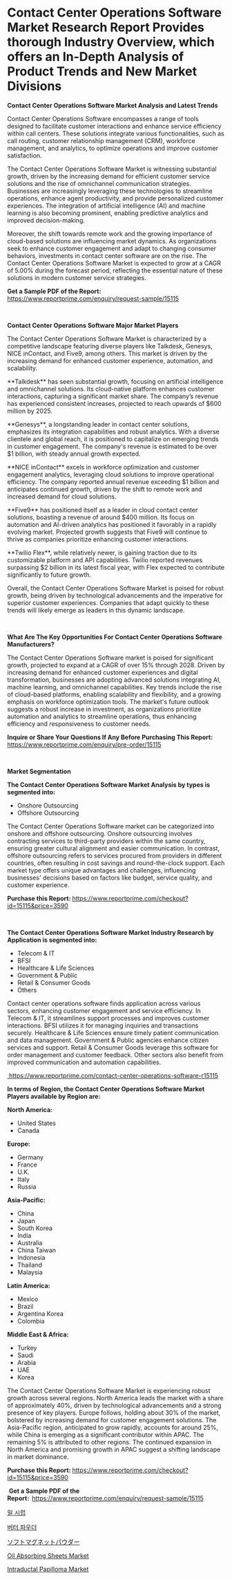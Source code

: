 <p><h1>Contact Center Operations Software Market Research Report Provides thorough Industry Overview, which offers an In-Depth Analysis of Product Trends and New Market Divisions</h1></p><p><strong>Contact Center Operations Software Market Analysis and Latest Trends</strong></p>
<p><p>Contact Center Operations Software encompasses a range of tools designed to facilitate customer interactions and enhance service efficiency within call centers. These solutions integrate various functionalities, such as call routing, customer relationship management (CRM), workforce management, and analytics, to optimize operations and improve customer satisfaction.</p><p>The Contact Center Operations Software Market is witnessing substantial growth, driven by the increasing demand for efficient customer service solutions and the rise of omnichannel communication strategies. Businesses are increasingly leveraging these technologies to streamline operations, enhance agent productivity, and provide personalized customer experiences. The integration of artificial intelligence (AI) and machine learning is also becoming prominent, enabling predictive analytics and improved decision-making.</p><p>Moreover, the shift towards remote work and the growing importance of cloud-based solutions are influencing market dynamics. As organizations seek to enhance customer engagement and adapt to changing consumer behaviors, investments in contact center software are on the rise. The Contact Center Operations Software Market is expected to grow at a CAGR of 5.00% during the forecast period, reflecting the essential nature of these solutions in modern customer service strategies.</p></p>
<p><strong>Get a Sample PDF of the Report:&nbsp;</strong> <a href="https://www.reportprime.com/enquiry/request-sample/15115">https://www.reportprime.com/enquiry/request-sample/15115</a></p>
<p>&nbsp;</p>
<p><strong>Contact Center Operations Software Major Market Players</strong></p>
<p><p>The Contact Center Operations Software Market is characterized by a competitive landscape featuring diverse players like Talkdesk, Genesys, NICE inContact, and Five9, among others. This market is driven by the increasing demand for enhanced customer experience, automation, and scalability.</p><p>**Talkdesk** has seen substantial growth, focusing on artificial intelligence and omnichannel solutions. Its cloud-native platform enhances customer interactions, capturing a significant market share. The company’s revenue has experienced consistent increases, projected to reach upwards of $600 million by 2025.</p><p>**Genesys**, a longstanding leader in contact center solutions, emphasizes its integration capabilities and robust analytics. With a diverse clientele and global reach, it is positioned to capitalize on emerging trends in customer engagement. The company's revenue is estimated to be over $1 billion, with steady annual growth expected.</p><p>**NICE inContact** excels in workforce optimization and customer engagement analytics, leveraging cloud solutions to improve operational efficiency. The company reported annual revenue exceeding $1 billion and anticipates continued growth, driven by the shift to remote work and increased demand for cloud solutions.</p><p>**Five9** has positioned itself as a leader in cloud contact center solutions, boasting a revenue of around $400 million. Its focus on automation and AI-driven analytics has positioned it favorably in a rapidly evolving market. Projected growth suggests that Five9 will continue to thrive as companies prioritize enhancing customer interactions.</p><p>**Twilio Flex**, while relatively newer, is gaining traction due to its customizable platform and API capabilities. Twilio reported revenues surpassing $2 billion in its latest fiscal year, with Flex expected to contribute significantly to future growth.</p><p>Overall, the Contact Center Operations Software Market is poised for robust growth, being driven by technological advancements and the imperative for superior customer experiences. Companies that adapt quickly to these trends will likely emerge as leaders in this dynamic landscape.</p></p>
<p>&nbsp;</p>
<p><strong>What Are The Key Opportunities For Contact Center Operations Software Manufacturers?</strong></p>
<p><p>The Contact Center Operations Software market is poised for significant growth, projected to expand at a CAGR of over 15% through 2028. Driven by increasing demand for enhanced customer experiences and digital transformation, businesses are adopting advanced solutions integrating AI, machine learning, and omnichannel capabilities. Key trends include the rise of cloud-based platforms, enabling scalability and flexibility, and a growing emphasis on workforce optimization tools. The market's future outlook suggests a robust increase in investment, as organizations prioritize automation and analytics to streamline operations, thus enhancing efficiency and responsiveness to customer needs.</p></p>
<p><strong>Inquire or Share Your Questions If Any Before Purchasing This Report:</strong> <a href="https://www.reportprime.com/enquiry/pre-order/15115">https://www.reportprime.com/enquiry/pre-order/15115</a></p>
<p>&nbsp;</p>
<p><strong>Market Segmentation</strong></p>
<p><strong>The Contact Center Operations Software Market Analysis by types is segmented into:</strong></p>
<p><ul><li>Onshore Outsourcing</li><li>Offshore Outsourcing</li></ul></p>
<p><p>The Contact Center Operations Software market can be categorized into onshore and offshore outsourcing. Onshore outsourcing involves contracting services to third-party providers within the same country, ensuring greater cultural alignment and easier communication. In contrast, offshore outsourcing refers to services procured from providers in different countries, often resulting in cost savings and round-the-clock support. Each market type offers unique advantages and challenges, influencing businesses' decisions based on factors like budget, service quality, and customer experience.</p></p>
<p><strong>Purchase this Report:&nbsp;</strong><a href="https://www.reportprime.com/checkout?id=15115&price=3590">https://www.reportprime.com/checkout?id=15115&price=3590</a></p>
<p>&nbsp;</p>
<p><strong>The Contact Center Operations Software Market Industry Research by Application is segmented into:</strong></p>
<p><ul><li>Telecom & IT</li><li>BFSI</li><li>Healthcare & Life Sciences</li><li>Government & Public</li><li>Retail & Consumer Goods</li><li>Others</li></ul></p>
<p><p>Contact center operations software finds application across various sectors, enhancing customer engagement and service efficiency. In Telecom & IT, it streamlines support processes and improves customer interactions. BFSI utilizes it for managing inquiries and transactions securely. Healthcare & Life Sciences ensure timely patient communication and data management. Government & Public agencies enhance citizen services and support. Retail & Consumer Goods leverage this software for order management and customer feedback. Other sectors also benefit from improved communication and automation capabilities.</p></p>
<p><a href="https://www.reportprime.com/contact-center-operations-software-r15115">&nbsp;https://www.reportprime.com/contact-center-operations-software-r15115</a></p>
<p><strong>In terms of Region, the Contact Center Operations Software Market Players available by Region are:</strong></p>
<p>
    <p> <strong> North America: </strong>
        <ul>
            <li>United States</li>
            <li>Canada</li>
        </ul>
        </p> 
    <p> <strong> Europe: </strong>
        <ul>
            <li>Germany</li>
            <li>France</li>
            <li>U.K.</li>
            <li>Italy</li>
            <li>Russia</li>
        </ul>
        </p> 
    <p> <strong> Asia-Pacific: </strong>
        <ul>
            <li>China</li>
            <li>Japan</li>
            <li>South Korea</li>
            <li>India</li>
            <li>Australia</li>
            <li>China Taiwan</li>
            <li>Indonesia</li>
            <li>Thailand</li>
            <li>Malaysia</li>
        </ul>
        </p> 
    <p> <strong> Latin America: </strong>
        <ul>
            <li>Mexico</li>
            <li>Brazil</li>
            <li>Argentina Korea</li>
            <li>Colombia</li>
        </ul>
        </p> 
    <p> <strong> Middle East & Africa: </strong>
        <ul>
            <li>Turkey</li>
            <li>Saudi</li>
            <li>Arabia</li>
            <li>UAE</li>
            <li>Korea</li>
        </ul>
    </p>
    </p>
<p><p>The Contact Center Operations Software Market is experiencing robust growth across several regions. North America leads the market with a share of approximately 40%, driven by technological advancements and a strong presence of key players. Europe follows, holding about 30% of the market, bolstered by increasing demand for customer engagement solutions. The Asia-Pacific region, anticipated to grow rapidly, accounts for around 25%, while China is emerging as a significant contributor within APAC. The remaining 5% is attributed to other regions. The continued expansion in North America and promising growth in APAC suggest a shifting landscape in market dominance.</p></p>
<p><strong>Purchase this Report: </strong><a href="https://www.reportprime.com/checkout?id=15115&price=3590">https://www.reportprime.com/checkout?id=15115&price=3590</a></p>
<p>&nbsp;<strong>Get a Sample PDF of the Report:&nbsp;&nbsp;</strong><a href="https://www.reportprime.com/enquiry/request-sample/15115">https://www.reportprime.com/enquiry/request-sample/15115</a></p>
<p><strong></strong></p>
<p><p><a href="https://medium.com/@greggibson7876/%EC%84%B8%EA%B3%84-wheat-syrup-market-%EC%9D%80-2024%EC%97%90%EC%84%9C-2031%EB%A1%9C-%EC%97%B0%ED%8F%89%EA%B7%A0-%EC%A6%9D%EA%B0%80%EC%9C%A8%EC%9D%84-%EB%B3%B4%EC%9D%BC-%EA%B2%83%EC%9C%BC%EB%A1%9C-%EC%98%88%EC%83%81%EB%90%A9%EB%8B%88%EB%8B%A4-5e65be712a25">밀 시럽</a></p><p><a href="https://medium.com/@greggibson7876/%EC%84%B8%EA%B3%84-butter-powder-market-%EC%9D%80-2024%EC%97%90%EC%84%9C-2031%EB%A1%9C-%EC%97%B0%ED%8F%89%EA%B7%A0-%EC%A6%9D%EA%B0%80%EC%9C%A8%EC%9D%84-%EB%B3%B4%EC%9D%BC-%EA%B2%83%EC%9C%BC%EB%A1%9C-%EC%98%88%EC%83%81%EB%90%A9%EB%8B%88%EB%8B%A4-260113d0999c">버터 파우더</a></p><p><a href="https://medium.com/@qarpaiop35/soft-magnet-powder-market-%E3%81%AE%E3%82%B0%E3%83%AD%E3%83%BC%E3%83%90%E3%83%AB%E5%B8%82%E5%A0%B4%E6%A6%82%E8%A6%81%E3%81%AF-%E4%B8%96%E7%95%8C%E3%81%8A%E3%82%88%E3%81%B3%E4%B8%BB%E8%A6%81%E5%B8%82%E5%A0%B4%E3%81%AB%E3%81%8A%E3%81%91%E3%82%8B%E6%A5%AD%E7%95%8C%E3%81%AB%E5%BD%B1%E9%9F%BF%E3%82%92%E4%B8%8E%E3%81%88%E3%82%8B%E4%B8%BB%E8%A6%81%E3%81%AA%E3%83%88%E3%83%AC%E3%83%B3%E3%83%89%E3%81%AB%E3%81%A4%E3%81%84%E3%81%A6-%E7%8B%AC%E8%87%AA%E3%81%AE%E8%A6%96%E7%82%B9%E3%82%92%E6%8F%90%E4%BE%9B%E3%81%97%E3%81%BE%E3%81%99-574d20be2372">ソフトマグネットパウダー</a></p><p><a href="https://medium.com/@haangelat16/the-market-study-covers-the-oil-absorbing-sheets-market-across-various-segments-d572d4296e27">Oil Absorbing Sheets Market</a></p><p><a href="https://www.linkedin.com/pulse/intraductal-papilloma-market-size-growing-cagr-135-report-covers-mjgoc?trackingId=fp3bR1cjQfCWigD31dNclA%3D%3D">Intraductal Papilloma Market</a></p></p>